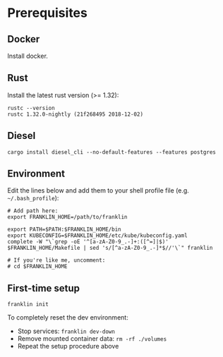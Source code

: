 # Prerequisites

## Docker

Install docker.

## Rust

Install the latest rust version (>= 1.32):

```
rustc --version
rustc 1.32.0-nightly (21f268495 2018-12-02)
```

## Diesel

```cargo install diesel_cli --no-default-features --features postgres```

## Environment

Edit the lines below and add them to your shell profile file (e.g. `~/.bash_profile`):

```
# Add path here:
export FRANKLIN_HOME=/path/to/franklin

export PATH=$PATH:$FRANKLIN_HOME/bin
export KUBECONFIG=$FRANKLIN_HOME/etc/kube/kubeconfig.yaml
complete -W "\`grep -oE '^[a-zA-Z0-9_.-]+:([^=]|$)' $FRANKLIN_HOME/Makefile | sed 's/[^a-zA-Z0-9_.-]*$//'\`" franklin

# If you're like me, uncomment:
# cd $FRANKLIN_HOME
```

## First-time setup

```franklin init```

To completely reset the dev environment:

- Stop services:
```franklin dev-down```
- Remove mounted container data:
```rm -rf ./volumes```
- Repeat the setup procedure above
